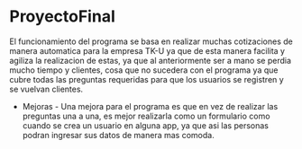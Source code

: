 # ProyectoFinal
El funcionamiento del programa se basa en realizar muchas cotizaciones de manera automatica para la empresa TK-U ya que de esta manera facilita y agiliza la realizacion de estas, ya que al anteriormente ser a mano se perdia mucho tiempo y clientes, cosa que no sucedera con el programa ya que cubre todas las preguntas requeridas para que los usuarios se registren y se vuelvan clientes.

- Mejoras - 
Una mejora para el programa es que en vez de realizar las preguntas una a una, es mejor realizarla como un formulario como cuando se crea un usuario en alguna app, ya que asi las personas podran ingresar sus datos de manera mas comoda.